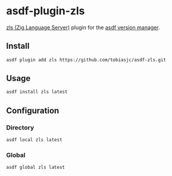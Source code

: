 # asdf-plugin-zls

[zls (Zig Language Server)](https://github.com/zigtools/zls) plugin for the [asdf version manager](https://asdf-vm.com).

## Install

```bash
asdf plugin add zls https://github.com/tobiasjc/asdf-zls.git
```

## Usage

```bash
asdf install zls latest
```

## Configuration

### Directory
```bash
asdf local zls latest
```

### Global
```bash
asdf global zls latest
```
